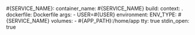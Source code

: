 #{SERVICE_NAME}:
  container_name: #{SERVICE_NAME}
  build:
    context: .
    dockerfile: Dockerfile
    args:
      - USER=#{USER}
  environment:
    ENV_TYPE: #{SERVICE_NAME}
  volumes:
    - #{APP_PATH}:/home/app
  tty: true
  stdin_open: true
